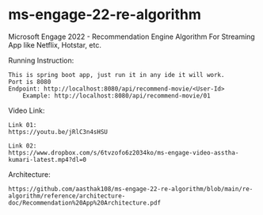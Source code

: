 # ms-engage-22-re-algorithm
Microsoft Engage 2022 - Recommendation Engine Algorithm For Streaming App like Netflix, Hotstar, etc.

Running Instruction:

	This is spring boot app, just run it in any ide it will work.
	Port is 8080
	Endpoint: http://localhost:8080/api/recommend-movie/<User-Id>
		Example: http://localhost:8080/api/recommend-movie/01

Video Link:

	Link 01:
	https://youtu.be/jRlC3n4sHSU

	Link 02:
	https://www.dropbox.com/s/6tvzofo6z2034ko/ms-engage-video-asstha-kumari-latest.mp4?dl=0

Architecture:

	https://github.com/aasthak108/ms-engage-22-re-algorithm/blob/main/re-algorithm/reference/architecture-doc/Recommendation%20App%20Architecture.pdf
